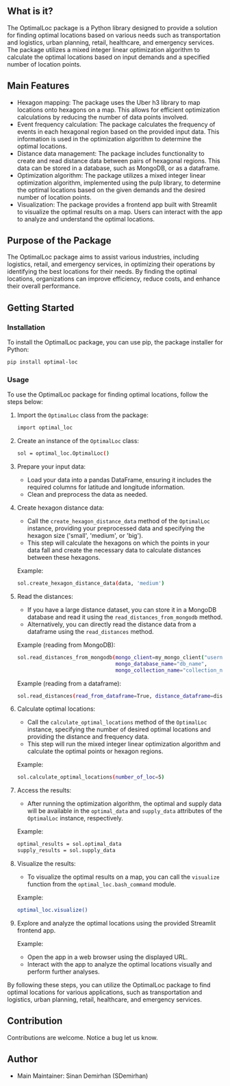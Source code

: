 ## What is it?

The OptimalLoc package is a Python library designed to provide a solution for finding optimal locations based on various needs such as transportation and logistics, urban planning, retail, healthcare, and emergency services. The package utilizes a mixed integer linear optimization algorithm to calculate the optimal locations based on input demands and a specified number of location points.

## Main Features

- Hexagon mapping: The package uses the Uber h3 library to map locations onto hexagons on a map. This allows for efficient optimization calculations by reducing the number of data points involved.
- Event frequency calculation: The package calculates the frequency of events in each hexagonal region based on the provided input data. This information is used in the optimization algorithm to determine the optimal locations.
- Distance data management: The package includes functionality to create and read distance data between pairs of hexagonal regions. This data can be stored in a database, such as MongoDB, or as a dataframe.
- Optimization algorithm: The package utilizes a mixed integer linear optimization algorithm, implemented using the pulp library, to determine the optimal locations based on the given demands and the desired number of location points.
- Visualization: The package provides a frontend app built with Streamlit to visualize the optimal results on a map. Users can interact with the app to analyze and understand the optimal locations.

## Purpose of the Package

The OptimalLoc package aims to assist various industries, including logistics, retail, and emergency services, in optimizing their operations by identifying the best locations for their needs. By finding the optimal locations, organizations can improve efficiency, reduce costs, and enhance their overall performance.

## Getting Started

### Installation

To install the OptimalLoc package, you can use pip, the package installer for Python:
```bash
pip install optimal-loc
```

### Usage

To use the OptimalLoc package for finding optimal locations, follow the steps below:

1. Import the `OptimalLoc` class from the package:

    ```bash
    import optimal_loc
    ```

2. Create an instance of the `OptimalLoc` class:

    ```bash
    sol = optimal_loc.OptimalLoc()
    ```

3. Prepare your input data:
   - Load your data into a pandas DataFrame, ensuring it includes the required columns for latitude and longitude information.
   - Clean and preprocess the data as needed.

4. Create hexagon distance data:
   - Call the `create_hexagon_distance_data` method of the `OptimalLoc` instance, providing your preprocessed data and specifying the hexagon size ('small', 'medium', or 'big').
   - This step will calculate the hexagons on which the points in your data fall and create the necessary data to calculate distances between these hexagons.

    Example:
    ```bash
    sol.create_hexagon_distance_data(data, 'medium')
    ```

5. Read the distances:
   - If you have a large distance dataset, you can store it in a MongoDB database and read it using the `read_distances_from_mongodb` method.
   - Alternatively, you can directly read the distance data from a dataframe using the `read_distances` method.

    Example (reading from MongoDB):
    ```bash
    sol.read_distances_from_mongodb(mongo_client=my_mongo_client("username", "password"),
                                    mongo_database_name="db_name",
                                    mongo_collection_name="collection_name")
    ```

    Example (reading from a dataframe):
    ```bash
    sol.read_distances(read_from_dataframe=True, distance_dataframe=distance_data)
    ```

6. Calculate optimal locations:
   - Call the `calculate_optimal_locations` method of the `OptimalLoc` instance, specifying the number of desired optimal locations and providing the distance and frequency data.
   - This step will run the mixed integer linear optimization algorithm and calculate the optimal points or hexagon regions.

    Example:
    ```bash
    sol.calculate_optimal_locations(number_of_loc=5)
    ```

7. Access the results:
   - After running the optimization algorithm, the optimal and supply data will be available in the `optimal_data` and `supply_data` attributes of the `OptimalLoc` instance, respectively.

    Example:
    ```bash
    optimal_results = sol.optimal_data
    supply_results = sol.supply_data
    ```

8. Visualize the results:
   - To visualize the optimal results on a map, you can call the `visualize` function from the `optimal_loc.bash_command` module.

    Example:
    ```bash
    optimal_loc.visualize()
    ```

9. Explore and analyze the optimal locations using the provided Streamlit frontend app.

   Example:
   - Open the app in a web browser using the displayed URL.
   - Interact with the app to analyze the optimal locations visually and perform further analyses.

By following these steps, you can utilize the OptimalLoc package to find optimal locations for various applications, such as transportation and logistics, urban planning, retail, healthcare, and emergency services.


## Contribution
Contributions are welcome.
Notice a bug let us know.

## Author
+ Main Maintainer: Sinan Demirhan (SDemirhan)